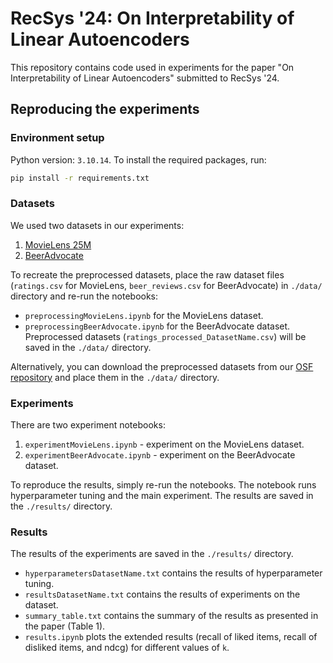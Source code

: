 # RecSys '24: On Interpretability of Linear Autoencoders

This repository contains code used in experiments for the paper "On Interpretability of Linear Autoencoders" submitted to RecSys '24.

## Reproducing the experiments
### Environment setup
Python version: `3.10.14`. To install the required packages, run:
```bash
pip install -r requirements.txt
```

### Datasets
We used two datasets in our experiments:
1. [MovieLens 25M](https://grouplens.org/datasets/movielens/25m/)
2. [BeerAdvocate](https://www.kaggle.com/datasets/thedevastator/1-5-million-beer-reviews-from-beer-advocate)

To recreate the preprocessed datasets, place the raw dataset files (`ratings.csv` for MovieLens, `beer_reviews.csv` for BeerAdvocate) in `./data/` directory and re-run the notebooks:
- `preprocessingMovieLens.ipynb` for the MovieLens dataset.
- `preprocessingBeerAdvocate.ipynb` for the BeerAdvocate dataset.
Preprocessed datasets (`ratings_processed_DatasetName.csv`) will be saved in the `./data/` directory.

Alternatively, you can download the preprocessed datasets from our [OSF repository](https://osf.io/bjmuv/?view_only=9439f132405b48b2962abd5d0ded0567) and place them in the `./data/` directory.

### Experiments
There are two experiment notebooks:
1. `experimentMovieLens.ipynb` - experiment on the MovieLens dataset.
2. `experimentBeerAdvocate.ipynb` - experiment on the BeerAdvocate dataset.

To reproduce the results, simply re-run the notebooks. The notebook runs hyperparameter tuning and the main experiment. The results are saved in the `./results/` directory.

### Results
The results of the experiments are saved in the `./results/` directory.
- `hyperparametersDatasetName.txt` contains the results of hyperparameter tuning.
- `resultsDatasetName.txt` contains the results of experiments on the dataset.
- `summary_table.txt` contains the summary of the results as presented in the paper (Table 1).
- `results.ipynb` plots the extended results (recall of liked items, recall of disliked items, and ndcg) for different values of `k`.

